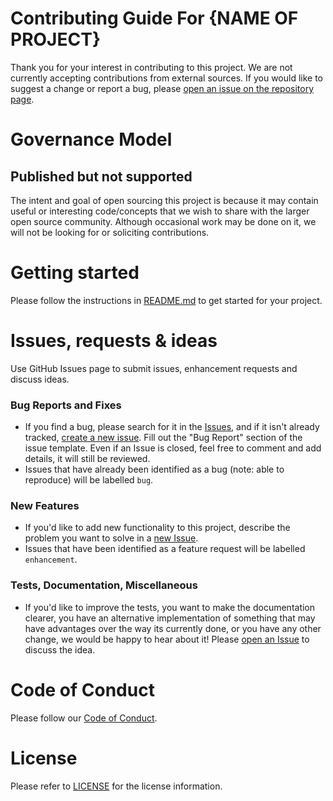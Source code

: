 # Contributing Guide For {NAME OF PROJECT}

Thank you for your interest in contributing to this project. We are not currently accepting contributions from external sources. If you would like to suggest a change or report a bug, please [open an issue on the repository page](https://github.com/salesforce-misc/Salesforce-Contracts/issues/new).

# Governance Model

## Published but not supported

The intent and goal of open sourcing this project is because it may contain useful or interesting code/concepts that we wish to share with the larger open source community. Although occasional work may be done on it, we will not be looking for or soliciting contributions.

# Getting started

Please follow the instructions in [README.md](README.md) to get started for your project.

# Issues, requests & ideas

Use GitHub Issues page to submit issues, enhancement requests and discuss ideas.

### Bug Reports and Fixes
-  If you find a bug, please search for it in the [Issues](https://github.com/salesforce-misc/Salesforce-Contracts/issues), and if it isn't already tracked,
   [create a new issue](https://github.com/salesforce-misc/Salesforce-Contracts/issues/new). Fill out the "Bug Report" section of the issue template. Even if an Issue is closed, feel free to comment and add details, it will still
   be reviewed.
-  Issues that have already been identified as a bug (note: able to reproduce) will be labelled `bug`.

### New Features
-  If you'd like to add new functionality to this project, describe the problem you want to solve in a [new Issue](https://github.com/salesforce-misc/Salesforce-Contracts/issues/new).
-  Issues that have been identified as a feature request will be labelled `enhancement`.

### Tests, Documentation, Miscellaneous
-  If you'd like to improve the tests, you want to make the documentation clearer, you have an
   alternative implementation of something that may have advantages over the way its currently
   done, or you have any other change, we would be happy to hear about it! Please [open an Issue](https://github.com/salesforce-misc/Salesforce-Contracts/issues/new) to discuss the idea.

# Code of Conduct
Please follow our [Code of Conduct](CODE_OF_CONDUCT.md).

# License
Please refer to [LICENSE](LICENSE.txt) for the license information.
